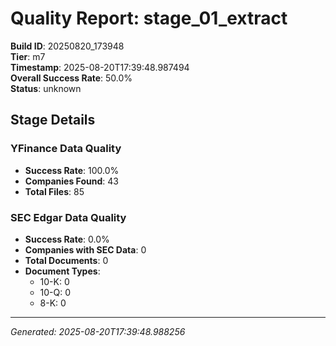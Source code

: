 # Quality Report: stage_01_extract

**Build ID**: 20250820_173948  
**Tier**: m7  
**Timestamp**: 2025-08-20T17:39:48.987494  
**Overall Success Rate**: 50.0%  
**Status**: unknown

## Stage Details

### YFinance Data Quality

- **Success Rate**: 100.0%
- **Companies Found**: 43
- **Total Files**: 85

### SEC Edgar Data Quality

- **Success Rate**: 0.0%
- **Companies with SEC Data**: 0
- **Total Documents**: 0
- **Document Types**:
  - 10-K: 0
  - 10-Q: 0
  - 8-K: 0

---
*Generated: 2025-08-20T17:39:48.988256*
